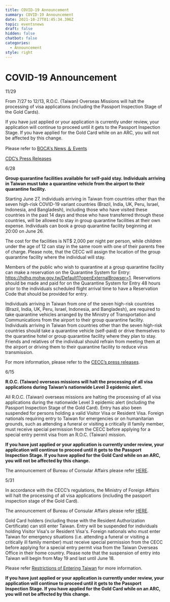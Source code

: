 ```yaml
---
title: COVID-19 Announcement
summary: COVID-19 Announcement
date: 2021-10-27T01:45:34.396Z
topic: eventsnews
draft: false
hidden: false
chatbot: false
categories:
  - Announcement
style: right
---
```

# COVID-19 Announcement

11/29

From 7/27 to 12/13, R.O.C. (Taiwan) Overseas Missions will halt the processing of visa applications (including the Passport Inspection Stage of the Gold Cards).

If you have just applied or your application is currently under review, your application will continue to proceed until it gets to the Passport Inspection Stage. If you have applied for the Gold Card while on an ARC, you will not be affected by this change.

Please refer to [BOCA's News ＆ Events](https://www.boca.gov.tw/cp-220-5081-c06dc-2.html " to BOCA's News ＆ Events")

[CDC’s Press Releases](https://www.cdc.gov.tw/En/Bulletin/Detail/5ZsxT1aq_51sBtxTCdwp8w?typeid=158 " to CDC’s Press Releases")

6/28

**Group quarantine facilities available for self-paid stay. Individuals arriving in Taiwan must take a quarantine vehicle from the airport to their quarantine facility.**

Starting June 27, individuals arriving in Taiwan from countries other than the seven high-risk COVID-19 variant countries (Brazil, India, UK, Peru, Israel, Indonesia, and Bangladesh), including those who have visited these countries in the past 14 days and those who have transferred through these countries, will be allowed to stay in group quarantine facilities at their own expense. Individuals can book a group quarantine facility beginning at 20:00 on June 26.

The cost for the facilities is NT$ 2,000 per night per person, while children under the age of 12 can stay in the same room with one of their parents free of charge. Please note, that the CECC will assign the location of the group quarantine facility where the individual will stay.

Members of the public who wish to quarantine at a group quarantine facility can make a reservation on the Quarantine System for Entry: https://hdhq.mohw.gov.tw/Default1?openExternalBrowser=1. 
Reservations should be made and paid for on the Quarantine System for Entry 48 hours prior to the individuals scheduled flight arrival time to have a Reservation Code that should be provided for entry.

Individuals arriving in Taiwan from one of the seven high-risk countries (Brazil, India, UK, Peru, Israel, Indonesia, and Bangladesh), are required to take quarantine vehicles arranged by the Ministry of Transportation and Communications from the airport to their group quarantine facility. Individuals arriving in Taiwan from countries other than the seven high-risk countries should take a quarantine vehicle (self-paid) or drive themselves to the quarantine hotel or group quarantine facility where they plan to stay. Friends and relatives of the individual should refrain from meeting them at the airport or driving them to their quarantine facility to reduce virus transmission.

For more information, please refer to the [CECC’s press releases](https://www.cdc.gov.tw/En/Bulletin/Detail/Sz-xhhsYnFP85zua7fEVLQ?typeid=158 " to CECC’s press releases").

6/15

**R.O.C. (Taiwan) overseas missions will halt the processing of all visa applications during Taiwan’s nationwide Level 3 epidemic alert.**

All R.O.C. (Taiwan) overseas missions are halting the processing of all visa applications during the nationwide Level 3 epidemic alert (including the Passport Inspection Stage of the Gold Card). Entry has also been suspended for persons holding a valid Visitor Visa or Resident Visa. Foreign nationals requiring entry to Taiwan for emergencies or on humanitarian grounds, such as attending a funeral or visiting a critically ill family member, must receive special permission from the CECC before applying for a special entry permit visa from an R.O.C. (Taiwan) mission.

**If you have just applied or your application is currently under review, your application will continue to proceed until it gets to the Passport Inspection Stage. If you have applied for the Gold Card while on an ARC, you will not be affected by this change.**

The announcement of Bureau of Consular Affairs please refer [HERE](https://www.boca.gov.tw/cp-220-5081-c06dc-2.html " to The announcement of Bureau of Consular Affairs").

5/31

In accordance with the CECC’s regulations, the Ministry of Foreign Affairs will halt the processing of all visa applications (including the passport inspection stage of the Gold Card).

The announcement of Bureau of Consular Affairs please refer [HERE](https://www.boca.gov.tw/cp-220-6517-9b761-2.html " to BOCA News").

Gold Card holders (including those with the Resident Authorization Certificate) can still enter Taiwan. Entry will be suspended for individuals holding Visitor Visa's or Resident Visa's. Foreign nationals who must enter Taiwan for emergency situations (i.e. attending a funeral or visiting a critically ill family member) must receive special permission from the CECC before applying for a special entry permit visa from the Taiwan Overseas Office in their home country. Please note that the suspension of entry into Taiwan will begin from May 19 and last until June 18.

Please refer [Restrictions of Entering Taiwan](https://www.immigration.gov.tw/5475/5478/6928/6940/212474/263530/ " to Restrictions of Entering Taiwan page") for more information.

**If you have just applied or your application is currently under review, your application will continue to proceed until it gets to the Passport Inspection Stage. If you have applied for the Gold Card while on an ARC, you will not be affected by this change.**